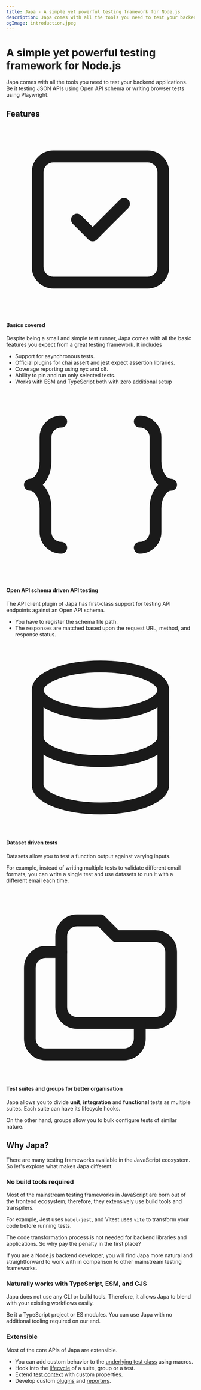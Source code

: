 ```yaml
---
title: Japa - A simple yet powerful testing framework for Node.js
description: Japa comes with all the tools you need to test your backend applications. Be it testing JSON APIs using Open API schema or writing browser tests using Playwright.
ogImage: introduction.jpeg
---
```


# A simple yet powerful testing framework for Node.js

Japa comes with all the tools you need to test your backend applications. Be it testing JSON APIs using Open API schema or writing browser tests using Playwright.

## Features

<div class="features">
  <div class="feature">
    <div class="feature_content">
      <div class="feature_title">
        <svg xmlns="http://www.w3.org/2000/svg" viewBox="0 0 24 24" stroke-width="1.5" stroke="currentColor" fill="none" stroke-linecap="round" stroke-linejoin="round">
          <path stroke="none" d="M0 0h24v24H0z" fill="none"/>
          <rect x="4" y="4" width="16" height="16" rx="2" />
          <path d="M9 12l2 2l4 -4" />
        </svg>
      </div>
      <div class="feature_body">
        <h4> Basics covered </h4>
        <p>
          Despite being a small and simple test runner, Japa comes with all the basic features you expect from a great testing framework. It includes
        </p>
        <ul>
          <li> Support for asynchronous tests. </li>
          <li> Official plugins for chai assert and jest expect assertion libraries.</li>
          <li> Coverage reporting using nyc and c8. </li>
          <li> Ability to pin and run only selected tests. </li>
          <li>Works with ESM and TypeScript both with zero additional setup</li>
        </ul>
      </div>
    </div>
  </div>

  <div class="feature">
    <div class="feature_content">
      <div class="feature_title">
        <svg xmlns="http://www.w3.org/2000/svg" viewBox="0 0 24 24" stroke-width="1.5" stroke="currentColor" fill="none" stroke-linecap="round" stroke-linejoin="round">
          <path stroke="none" d="M0 0h24v24H0z" fill="none"/>
          <path d="M7 4a2 2 0 0 0 -2 2v3a2 3 0 0 1 -2 3a2 3 0 0 1 2 3v3a2 2 0 0 0 2 2" />
          <path d="M17 4a2 2 0 0 1 2 2v3a2 3 0 0 0 2 3a2 3 0 0 0 -2 3v3a2 2 0 0 1 -2 2" />
        </svg>
      </div>
      <div class="feature_body">
        <h4> Open API schema driven API testing </h4>
        <p>
          The API client plugin of Japa has first-class support for testing API endpoints against an Open API schema.
        </p>
        <ul>
          <li> You have to register the schema file path. </li>
          <li> The responses are matched based upon the request URL, method, and response status.</li>
        </ul>
      </div>
    </div>
  </div>

  <!-- <div class="feature">
    <div class="feature_content">
      <div class="feature_title">
        <svg xmlns="http://www.w3.org/2000/svg" viewBox="0 0 24 24" stroke-width="1.5" stroke="currentColor" fill="none" stroke-linecap="round" stroke-linejoin="round">
          <path stroke="none" d="M0 0h24v24H0z" fill="none"/>
          <rect x="4" y="4" width="16" height="16" rx="1" />
          <line x1="4" y1="8" x2="20" y2="8" />
          <line x1="8" y1="4" x2="8" y2="8" />
        </svg>
      </div>
      <div class="feature_body">
        <h4> Browser testing using Playwright </h4>
        <p> Suites serve as an organization layer for your tests. For example, a suite for unit tests and another for functional tests.</p>
      </div>
    </div>
  </div> -->

  <div class="feature">
    <div class="feature_content">
      <div class="feature_title">
        <svg xmlns="http://www.w3.org/2000/svg" viewBox="0 0 24 24" stroke-width="1.5" stroke="currentColor" fill="none" stroke-linecap="round" stroke-linejoin="round">
          <path stroke="none" d="M0 0h24v24H0z" fill="none"/>
          <ellipse cx="12" cy="6" rx="8" ry="3"></ellipse>
          <path d="M4 6v6a8 3 0 0 0 16 0v-6" />
          <path d="M4 12v6a8 3 0 0 0 16 0v-6" />
        </svg>
      </div>
      <div class="feature_body">
        <h4> Dataset driven tests </h4>
        <p>
          Datasets allow you to test a function output against varying inputs.
        </p>
        <p>
          For example, instead of writing multiple tests to validate different email formats, you can write a single test and use datasets to run it with a different email each time.
        </p>
      </div>
    </div>
  </div>

  <div class="feature">
    <div class="feature_content">
      <div class="feature_title">
        <svg xmlns="http://www.w3.org/2000/svg" viewBox="0 0 24 24" stroke-width="1.5" stroke="currentColor" fill="none" stroke-linecap="round" stroke-linejoin="round">
          <path stroke="none" d="M0 0h24v24H0z" fill="none"/>
          <path d="M9 4h3l2 2h5a2 2 0 0 1 2 2v7a2 2 0 0 1 -2 2h-10a2 2 0 0 1 -2 -2v-9a2 2 0 0 1 2 -2" />
          <path d="M17 17v2a2 2 0 0 1 -2 2h-10a2 2 0 0 1 -2 -2v-9a2 2 0 0 1 2 -2h2" />
        </svg>
      </div>
      <div class="feature_body">
        <h4> Test suites and groups for better organisation </h4>
        <p>
          Japa allows you to divide <strong>unit</strong>, <strong>integration</strong> and <strong>functional</strong> tests as multiple suites. Each suite can have its lifecycle hooks.
        </p>
        <p>
          On the other hand, groups allow you to bulk configure tests of similar nature.
        </p>
      </div>
    </div>
  </div>

  <!-- <div class="feature">
    <div class="feature_content">
      <div class="feature_title">
        <svg xmlns="http://www.w3.org/2000/svg" fill="none" viewBox="0 0 24 24" strokeWidth={1.5} stroke="currentColor">
          <path strokeLinecap="round" strokeLinejoin="round" d="M14.25 9.75L16.5 12l-2.25 2.25m-4.5 0L7.5 12l2.25-2.25M6 20.25h12A2.25 2.25 0 0020.25 18V6A2.25 2.25 0 0018 3.75H6A2.25 2.25 0 003.75 6v12A2.25 2.25 0 006 20.25z" />
        </svg>
      </div>
      <div class="feature_body">
        <h4> Integrations for all major Node.js frameworks </h4>
        <p>
          Japa works with ESM and TypeScript projects with zero additional toolings.
        </p>
      </div>
    </div>
  </div> -->
</div>

## Why Japa?
There are many testing frameworks available in the JavaScript ecosystem. So let's explore what makes Japa different.

### No build tools required
Most of the mainstream testing frameworks in JavaScript are born out of the frontend ecosystem; therefore, they extensively use build tools and transpilers.

For example, Jest uses `babel-jest`, and Vitest uses `vite` to transform your code before running tests.

The code transformation process is not needed for backend libraries and applications. So why pay the penalty in the first place?

If you are a Node.js backend developer, you will find Japa more natural and straightforward to work with in comparison to other mainstream testing frameworks.

### Naturally works with TypeScript, ESM, and CJS
Japa does not use any CLI or build tools. Therefore, it allows Japa to blend with your existing workflows easily.

Be it a TypeScript project or ES modules. You can use Japa with no additional tooling required on our end.

### Extensible
Most of the core APIs of Japa are extensible. 

- You can add custom behavior to the [underlying test class](./underlying-test-class.md#extending-test-class) using macros.
- Hook into the [lifecycle](./lifecycle-hooks.md) of a suite, group or a test.
- Extend [test context](./test-context.md#extending-context) with custom properties.
- Develop custom [plugins](./extend/creating-plugins.md) and [reporters](./extend/creating-reporters.md).
